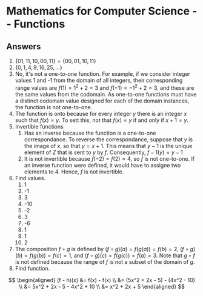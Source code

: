 # Mathematics for Computer Science -- Functions

<script>
MathJax = {
  tex: {
    inlineMath: [['$', '$'], ['\\(', '\\)']]
  },
  svg: {
    fontCache: 'global'
  }
};
</script>
<script type="text/javascript" id="MathJax-script" async
  src="https://cdn.jsdelivr.net/npm/mathjax@3/es5/tex-svg.js">
</script>

## Answers

1. $\{01, 11, 10, 00, 11\} = \{00, 01, 10, 11\}$
2. $\{0, 1, 4, 9, 16, 25, ...\}$
3. No, it's not a one-to-one function. For example, if we consider integer values 1 and -1 from the domain of all integers, their corresponding range values are $f(1) = 1^2 + 2 = 3$ and $f(-1) = -1^2 + 2 = 3$, and these are the same values from the codomain. As one-to-one functions must have a distinct codomain value designed for each of the domain instances, the function is not one-to-one.
4. The function is onto because for every integer $y$ there is an integer $x$ such that $f(x) = y$. To sett this, not that $f(x) = y$ if and only if $x + 1 = y$.
5. Invertible functions
   1. Has an inverse because the function is a one-to-one correspondance. To reverse the correspondance, suppose that $y$ is the image of $x$, so that $y = x + 1$. This means that $y - 1$ is the unique element of $Z$ that is sent to $y$ by $f$. Consequently, $f - 1 (y) = y - 1$
   2. It is not invertible because $f(-2) = f(2) = 4$, so $f$ is not one-to-one. If an inverse function were defined, it would have to assigne two elements to 4. Hence, $f$ is not invertible.
6. Find values.
   1. 1
   2. -1
   3. 3
   4. -10
   5. -2
   6. 3
   7. -6
   8. 1
   9. 1
   10. 2
7. The composition $f \circ g$ is defined by $(f \circ g)(a) = f(g(a)) = f(b) = 2$, $(f \circ g)(b) = f(g(b)) = f(c) = 1$, and $(f \circ g)(c) = f(g(c)) = f(a) = 3$. Note that $g \circ f$ is not defined because the range of $f$ is not a subset of the domain of $g$.
8. Find function.

$$
\begin{aligned}
(f - h)(x) &= f(x) - f(x) \\
&= (5x^2 + 2x - 5) - (4x^2 - 10) \\
&= 5x^2 + 2x - 5 - 4x^2 + 10 \\
&= x^2 + 2x + 5
\end{aligned}
$$



